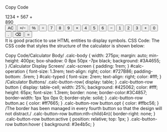Copy Code<!-- Calculator Body -->
<div class="calc-body">
<!-- Calculator Display Screen -->
<div class="calc-screen">
    <div id="calc-operation">1234 + 567 + </div>
    <div id="calc-typed">890</div>
</div>

<!-- Calculator Buttons -->
<div class="calc-button-row">
    <button class="ac">AC</button>
    <button class="opt">&#43;&#47;&#8722;</button>
    <button class="opt">&#37;</button>
    <button class="opt">&#247;</button>
    <button>7</button>
    <button>8</button>
    <button>9</button>
    <button class="opt">&#215;</button>
    <button>4</button>
    <button>5</button>
    <button>6</button>
    <button class="opt">&#8722;</button>
    <button>1</button>
    <button>2</button>
    <button>3</button>
    <button class="opt">&#43;</button>
    <button>0</button>
    <button>.</button>
    <button>&#9003;</button>
    <button class="opt">&#61;</button>
</div>
</div>
It is good practice to use HTML entities to display symbols.
CSS Code:
The CSS code that styles the structure of the calculator is shown below:

Copy Code/Calculator Body/
.calc-body {
    width: 275px;
    margin: auto;
    min-height: 400px;
    box-shadow: 0 8px 50px -7px black;
    background: #3A4655;
}
/Calculator Display Screen/
.calc-screen {
    padding: 1rem;
}
#calc-operation {
    font-size: 1.3rem;
    text-align: right;
    color: #727B86;
    padding-bottom: .5rem;
}
#calc-typed {
    font-size: 2rem;
    text-align: right;
    color: #fff;
}
/Calculator Buttons/
.calc-button-row{
    display: table;
}
.calc-button-row button {
    display: table-cell;
    width: 25%;
    background: #425062;
    color: #fff;
    height: 65px;
    font-size: 1.3rem;
    border: none;
    border-color:#3C4857;
    border-width: 1px 1px 0px 0;
    border-style: solid;
}
.calc-button-row button.ac {
    color: #ff7665;
}
.calc-button-row button.opt {
    color: #ffbc56;
}
/The border has been managed in every fourth button so that the design will not distract./
.calc-button-row button:nth-child(4n){
    border-right: none;
}
.calc-button-row button:active {
    position: relative;
    top: 1px;
}
.calc-button-row button:hover {
    background: #3e4b5c;
}
<!---
charantayyachikkamath/charantayyachikkamath is a ✨ special ✨ repository because its `README.md` (this file) appears on your GitHub profile.
You can click the Preview link to take a look at your changes.
--->
